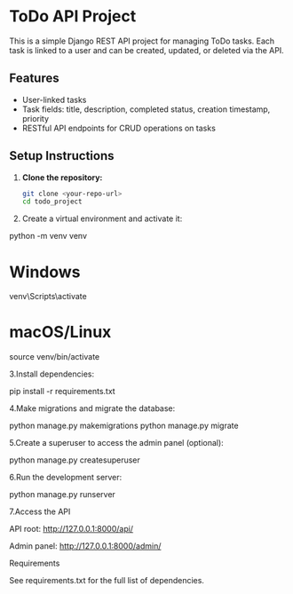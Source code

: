 # ToDo API Project

This is a simple Django REST API project for managing ToDo tasks. Each task is linked to a user and can be created, updated, or deleted via the API.

## Features

- User-linked tasks
- Task fields: title, description, completed status, creation timestamp, priority
- RESTful API endpoints for CRUD operations on tasks

## Setup Instructions

1. **Clone the repository:**

   ```bash
   git clone <your-repo-url>
   cd todo_project


2. Create a virtual environment and activate it:

python -m venv venv
# Windows
venv\Scripts\activate
# macOS/Linux
source venv/bin/activate

3.Install dependencies:

pip install -r requirements.txt

4.Make migrations and migrate the database:

python manage.py makemigrations
python manage.py migrate

5.Create a superuser to access the admin panel (optional):

python manage.py createsuperuser

6.Run the development server:

python manage.py runserver

7.Access the API

API root: http://127.0.0.1:8000/api/

Admin panel: http://127.0.0.1:8000/admin/


Requirements

See requirements.txt for the full list of dependencies.

